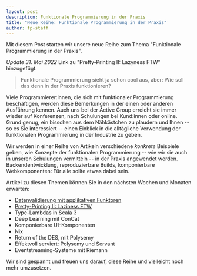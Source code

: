 ```yaml
---
layout: post
description: Funktionale Programmierung in der Praxis
title: "Neue Reihe: Funktionale Programmierung in der Praxis"
author: fp-staff
---
```


Mit diesem Post starten wir unsere neue Reihe zum Thema "Funktionale
Programmierung in der Praxis".

<!-- more start -->

*Update 31. Mai 2022* Link zu "Pretty-Printing II: Lazyness FTW"
hinzugefügt.

> Funktionale Programmierung sieht ja schon cool aus, aber: Wie soll
> das denn in der Praxis funktionieren?

Viele Programmierer:innen, die sich mit funktionaler Programmierung
beschäftigen, werden diese Bemerkungen in der einen oder anderen
Ausführung kennen.  Auch uns bei der Active Group erreicht sie immer
wieder auf Konferenzen, nach Schulungen bei Kund:innen oder online.
Grund genug, ein bisschen aus dem Nähkästchen zu plaudern und Ihnen --
so es Sie interessiert -- einen Einblick in die alltägliche Verwendung
der funktionalen Programmierung in der Industrie zu geben.

Wir werden in einer Reihe von Artikeln verschiedene *konkrete*
Beispiele geben, wie Konzepte der funktionalen Programmierung -- wie
wir sie auch in unseren
[Schulungen](https://www.active-group.de/schulung/) vermitteln -- in
der Praxis angewendet werden.  Backendentwicklung, reproduzierbare
Builds, komponierbare Webkomponenten: Für alle sollte etwas dabei
sein.

Artikel zu diesen Themen können Sie in den nächsten Wochen und Monaten
erwarten:

- [Datenvalidierung mit applikativen
  Funktoren](/2022/04/26/validierung-mit-applikativen-funktoren.html)
- [Pretty-Printing II: Laziness FTW](/2022/05/30/prettier-printer-2.html)
- Type-Lambdas in Scala 3
- Deep Learning mit ConCat
- Komponierbare UI-Komponenten
- Nix
- Return of the DES, mit Polysemy
- Effektvoll serviert: Polysemy und Servant
- Eventstreaming-Systeme mit Riemann

Wir sind gespannt und freuen uns darauf, diese Reihe und vielleicht
noch mehr umzusetzen.
